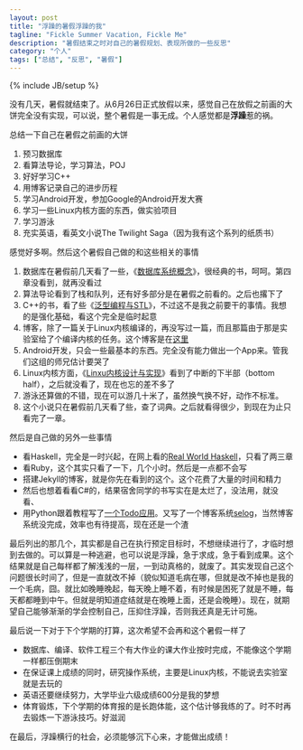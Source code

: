 ```yaml
---
layout: post
title: "浮躁的暑假浮躁的我"
tagline: "Fickle Summer Vacation, Fickle Me"
description: "暑假结束之时对自己的暑假规划、表现所做的一些反思"
category: "个人"
tags: ["总结", "反思", "暑假"]
---
```

{% include JB/setup %}

没有几天，暑假就结束了。从6月26日正式放假以来，感觉自己在放假之前画的大饼完全没有实现，可以说，整个暑假是一事无成。个人感觉都是**浮躁**惹的祸。

总结一下自己在暑假之前画的大饼

1. 预习数据库
1. 看算法导论，学习算法，POJ
1. 好好学习C++
1. 用博客记录自己的进步历程
1. 学习Android开发，参加Google的Android开发大赛
1. 学习一些Linux内核方面的东西，做实验项目
1. 学习游泳
1. 充实英语，看英文小说The Twilight Saga（因为我有这个系列的纸质书）

感觉好多啊。然后这个暑假自己做的和这些相关的事情

1. 数据库在暑假前几天看了一些，《[数据库系统概念][]》，很经典的书，呵呵。第四章没看到，就再没看过
1. 算法导论看到了栈和队列，还有好多部分是在暑假之前看的。之后也撂下了
1. C++的书，看了些《[泛型编程与STL][]》，不过这不是我之前要干的事情。我想的是强化基础，看这个完全是临时起意
1. 博客，除了一篇关于Linux内核编译的，再没写过一篇，而且那篇由于那是实验室给了个编译内核的任务。这个博客是在[这里][]
1. Android开发，只会一些最基本的东西。完全没有能力做出一个App来。管我们这组的师兄估计要哭了
1. Linux内核方面，《[Linxu内核设计与实现][]》看到了中断的下半部（bottom half），之后就没看了，现在也忘的差不多了
1. 游泳还算做的不错，现在可以游几十米了，虽然换气换不好，动作不标准。
1. 这个小说只在暑假前几天看了些，查了词典。之后就看得很少，到现在为止只看完了一章。

然后是自己做的另外一些事情

* 看Haskell，完全是一时兴起，在网上看的[Real World Haskell][]，只看了两三章
* 看Ruby，这个其实只看了一下，几个小时。然后是一点都不会写
* 搭建Jekyll的博客，就是你先在看到的这个。这个花费了大量的时间和精力
* 然后也想着看看C#的，结果宿舍同学的书写实在是太烂了，没法用，就没看、
* 用Python跟着教程写了[一个Todo应用][]。又写了一个博客系统[selog][]，当然博客系统没完成，效率也有待提高，现在还是一个渣

最后列出的那几个，其实都是自己在执行预定目标时，不想继续进行了，才临时想到去做的。可以算是一种逃避，也可以说是浮躁，急于求成，急于看到成果。这个结果就是自己每样都了解浅浅的一层，一到动真格的，就废了。其实发现自己这个问题很长时间了，但是一直就改不掉（貌似知道毛病在哪，但就是改不掉也是我的一个毛病，囧。就比如晚睡晚起，每天晚上睡不着，有时候是困死了就是不睡，每天都都睡到中午。但就是明知道症结就是在晚睡上面，还是会晚睡）。现在，就期望自己能够渐渐的学会控制自己，压抑住浮躁，否则我还真是无计可施。

最后说一下对于下个学期的打算，这次希望不会再和这个暑假一样了

* 数据库、编译、软件工程三个有大作业的课大作业按时完成，不能像这个学期一样都压倒期末
* 在保证课上成绩的同时，研究操作系统，主要是Linux内核，不能说去实验室就是去玩的
* 英语还要继续努力，大学毕业六级成绩600分是我的梦想
* 体育锻炼，下个学期的体育报的是长跑体能，这个估计够我练的了。时不时再去锻炼一下游泳技巧。好滋润

在最后，浮躁横行的社会，必须能够沉下心来，才能做出成绩！

[这里]: http://everax.sinaapp.com
[数据库系统概念]: http://product.china-pub.com/32560
[泛型编程与STL]: http://product.china-pub.com/9864
[Linxu内核设计与实现]: http://www.amazon.cn/Linux%E5%86%85%E6%A0%B8%E8%AE%BE%E8%AE%A1%E4%B8%8E%E5%AE%9E%E7%8E%B0-%E6%8B%89%E8%8A%99/dp/B004X3Z3D4
[Real World Haskell]: http://book.realworldhaskell.org/read/
[一个Todo应用]: https://github.com/iEverX/evertodo
[selog]: http://evercoding.net/selog
